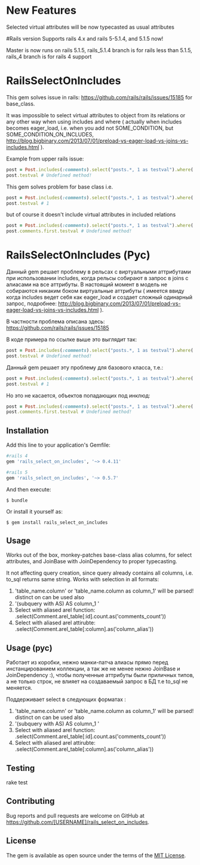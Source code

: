 # New Features
Selected virtual attributes will be now typecasted as usual attributes

#Rails version
Supports rails 4.x and rails 5-5.1.4, and 5.1.5 now! 

Master is now runs on rails 5.1.5, 
rails_5.1.4 branch is for rails less than 5.1.5,
rails_4 branch is for rails 4 support

# RailsSelectOnIncludes

This gem solves issue in rails: https://github.com/rails/rails/issues/15185 for base_class. 

It was impossible to select virtual attributes to object from its relations or any other way 
when using includes and where ( actually when includes becomes eager_load, i.e. when you add not SOME_CONDITION, but SOME_CONDITION_ON_INCLUDES, http://blog.bigbinary.com/2013/07/01/preload-vs-eager-load-vs-joins-vs-includes.html ). 

Example from upper rails issue: 

```ruby
post = Post.includes(:comments).select("posts.*, 1 as testval").where( SOME_CONDITION ).first
post.testval # Undefined method!
```

This gem solves problem for base class i.e. 

```ruby
post = Post.includes(:comments).select("posts.*, 1 as testval").where( SOME_CONDITION ).first
post.testval # 1
```

but of course it doesn't include virtual attributes in included relations

```ruby
post = Post.includes(:comments).select("posts.*, 1 as testval").where( SOME_CONDITION ).first
post.comments.first.testval # Undefined method!
```

# RailsSelectOnIncludes (Рус)

Данный gem решает проблему в рельсах с виртуальными аттрибутами при использовании includes, 
когда рельсы собирают в запрос в joins с алиасами на все аттрибуты. В настоящий момент в модель не собираются 
никаким боком виртуальные аттрибуты ( имеется ввиду когда includes ведет себя как eager_load и создает сложный одинарный запрос, подробнее: http://blog.bigbinary.com/2013/07/01/preload-vs-eager-load-vs-joins-vs-includes.html ).

В частности проблема описана здесь: https://github.com/rails/rails/issues/15185 

В коде примера по ссылке выше это выглядит так: 

```ruby
post = Post.includes(:comments).select("posts.*, 1 as testval").where( SOME_CONDITION ).first
post.testval # Undefined method!
```

Данный gem решает эту проблему для базового класса, т.е.:  

```ruby
post = Post.includes(:comments).select("posts.*, 1 as testval").where( SOME_CONDITION ).first
post.testval # 1
```

Но это не касается, объектов попадающих под инклюд:

```ruby
post = Post.includes(:comments).select("posts.*, 1 as testval").where( SOME_CONDITION ).first
post.comments.first.testval # Undefined method!
```


## Installation 

Add this line to your application's Gemfile:

```ruby
#rails 4
gem 'rails_select_on_includes', '~> 0.4.11' 

#rails 5
gem 'rails_select_on_includes', '~> 0.5.7' 
```

And then execute:

    $ bundle

Or install it yourself as:

    $ gem install rails_select_on_includes

## Usage

Works out of the box, monkey-patches base-class alias columns, for select attributes, and JoinBase with JoinDependency to proper typecasting. 

It not affecting query creation, since query already contains all columns, i.e. to_sql returns same string.
Works with selection in all formats:

  1. 'table_name.column' or 'table_name.column as column_1' will be parsed! distinct on can be used also
  2. '(subquery with AS) AS column_1 '
  3. Select with aliased arel function: .select(Comment.arel_table[:id].count.as('comments_count'))
  4. Select with aliased arel attirubte: .select(Comment.arel_table[:column].as('column_alias'))


## Usage (рус)

Работает из коробки, нежно манки-патча алиасы прямо перед инстанцированием коллекции, а так же не менее нежно JoinBase и JoinDependency :), чтобы полученные аттрибуты были приличных типов, а не только строк, не влияет на создаваемый запрос в БД т.е to_sql не меняется.  

Поддерживает select в следующих форматах :

  1. 'table_name.column' or 'table_name.column as column_1' will be parsed! distinct on can be used also
  2. '(subquery with AS) AS column_1 '
  3. Select with aliased arel function: .select(Comment.arel_table[:id].count.as('comments_count'))
  4. Select with aliased arel attirubte: .select(Comment.arel_table[:column].as('column_alias'))

## Testing 

rake test

## Contributing

Bug reports and pull requests are welcome on GitHub at https://github.com/[USERNAME]/rails_select_on_includes.


## License

The gem is available as open source under the terms of the [MIT License](http://opensource.org/licenses/MIT).

